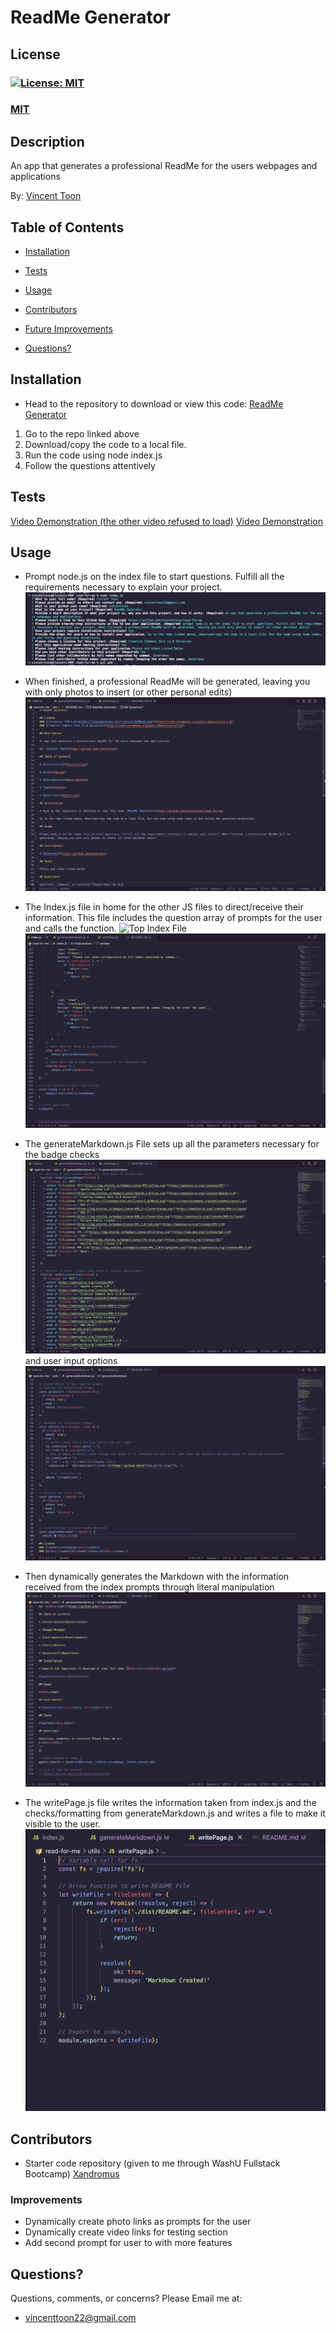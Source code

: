# ReadMe Generator

## License
### [![License: MIT](https://img.shields.io/badge/License-MIT-yellow.svg)](https://opensource.org/licenses/MIT)
### [MIT](https://opensource.org/licenses/MIT)

## Description

An app that generates a professional ReadMe for the users webpages and applications

By: [Vincent Toon](https://github.com/vincenttoon)

## Table of Contents

* [Installation](#installation)

* [Tests](#tests)

* [Usage](#usage)  

* [Contributors](#contributors)

* [Future Improvements](#improvements)

* [Questions?](#questions)

## Installation

* Head to the repository to download or view this code: [ReadMe Generator](https://github.com/Vincenttoon/read-for-me)

1. Go to the repo linked above 
2. Download/copy the code to a local file. 
3. Run the code using node index.js 
4. Follow the questions attentively

## Tests

[Video Demonstration (the other video refused to load)](https://drive.google.com/file/d/11oN6mAUPeN6flBKP-fajT9sNTIm_VQnW/view) 
[Video Demonstration](https://drive.google.com/file/d/1B_92fga8n0_2BPK2zzLg1F3K5e8jYoSo/view) 

## Usage

* Prompt node.js on the index file to start questions. Fulfill all the requirements necessary to explain your project. 
![Screenshot of command line](./images/command-line-actions.jpg)

* When finished, a professional ReadMe will be generated, leaving you with only photos to insert (or other personal edits) ![ReadMe Generator Output](./images/read-me-output.jpg)

* The Index.js file in home for the other JS files to direct/receive their information. This file includes the question array of prompts for the user and calls the function. ![Top Index File](./images/index-img.jpg) ![Bottom Index File](./images/index-img-2.jpg)

* The generateMarkdown.js File sets up all the parameters necessary for the badge checks ![Badge calls through function and if statements](./images/generate-img.jpg)  and user input options ![Checks for user input options](./images/generate-img-2.jpg) 

* Then dynamically generates the Markdown with the information received from the index prompts through literal manipulation ![Markdown Generation code](./images/generate-img-3.jpg)

* The writePage.js file writes the information taken from index.js and the checks/formatting from generateMarkdown.js and writes a file to make it visible to the user. ![writeFile code](./images/write-file-img.jpg)


## Contributors

* Starter code repository (given to me through WashU Fullstack Bootcamp) [Xandromus](https://github.com/Xandromus)

### Improvements

* Dynamically create photo links as prompts for the user
* Dynamically create video links for testing section
* Add second prompt for user to with more features

## Questions?

Questions, comments, or concerns? Please Email me at:
* vincenttoon22@gmail.com
